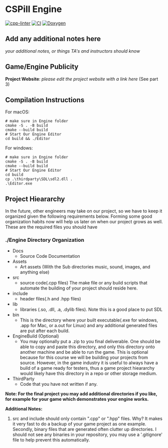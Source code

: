 # CSPill Engine

[![cpp-linter](https://github.com/Spring23BuildingGameEngines/finalproject-sv-group/actions/workflows/cpplint.yml/badge.svg)](https://github.com/Spring23BuildingGameEngines/finalproject-sv-group/actions/workflows/cpplint.yml)
[![CI](https://github.com/Spring23BuildingGameEngines/finalproject-sv-group/actions/workflows/compile-linux.yml/badge.svg)](https://github.com/Spring23BuildingGameEngines/finalproject-sv-group/actions/workflows/compile-linux.yml)
[![Doxygen](https://github.com/Spring23BuildingGameEngines/finalproject-sv-group/actions/workflows/documentation.yml/badge.svg)](https://github.com/Spring23BuildingGameEngines/finalproject-sv-group/actions/workflows/documentation.yml)

## Add any additional notes here

*your additional notes, or things TA's and instructors should know*

## Game/Engine Publicity

**Project Website**: *please edit the project website with a link here* (See part 3)

## Compilation Instructions

For macOS:

```shell
# make sure in Engine folder
cmake -S . -B build
cmake --build build
# Start Our Engine Editor
cd build && ./Editor
```

For windows:

```shell
# make sure in Engine folder
cmake -S . -B build
cmake --build build
# Start Our Engine Editor
cd build
cp .\thirdparty\SDL\sdl2.dll .
.\Editor.exe
```

## Project Hieararchy

In the future, other engineers may take on our project, so we have to keep it organized given the following requirements
below. Forming some good organization habits now will help us later on when our project grows as well. These are the
required files you should have

### ./Engine Directory Organization

- Docs
    - Source Code Documentation
- Assets
    - Art assets (With the Sub directories music, sound, images, and anything else)
- src
    - source code(.cpp files) The make file or any build scripts that automate the building of your project should
      reside here.
- include
    - header files(.h and .hpp files)
- lib
    - libraries (.so, .dll, .a, .dylib files). Note this is a good place to put SDL
- bin
    - This is the directory where your built executable(.exe for windows, .app for Mac, or a.out for Linux) and any
      additional generated files are put after each build.
- EngineBuild (Optional)
    - You may optionally put a .zip to you final deliverable. One should be able to copy and paste this directory, and
      only this directory onto another machine and be able to run the game. This is optional because for this course we
      will be building your projects from source. However, in the game industry it is useful to always have a build of a
      game ready for testers, thus a game project hieararchy would likely have this directory in a repo or other storage
      medium.
- ThirdParty
    - Code that you have not written if any.

**Note: For the final project you may add additional directories if you like, for example for your game which
demonstrates your engine works.**

**Additional Notes:**

1. src and include should only contain ".cpp" or ".hpp" files. Why? It makes it very fast to do a backup of your game
   project as one example. Secondly, binary files that are generated often clutter up directories. I should not see any
   binaries in your repository, you may use a '.gitignore' file to help prevent this automatically. 
